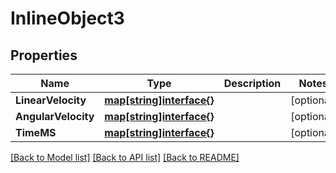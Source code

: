 # InlineObject3

## Properties

Name | Type | Description | Notes
------------ | ------------- | ------------- | -------------
**LinearVelocity** | [**map[string]interface{}**](map[string]interface{}.md) |  | [optional] 
**AngularVelocity** | [**map[string]interface{}**](map[string]interface{}.md) |  | [optional] 
**TimeMS** | [**map[string]interface{}**](map[string]interface{}.md) |  | [optional] 

[[Back to Model list]](../README.md#documentation-for-models) [[Back to API list]](../README.md#documentation-for-api-endpoints) [[Back to README]](../README.md)


